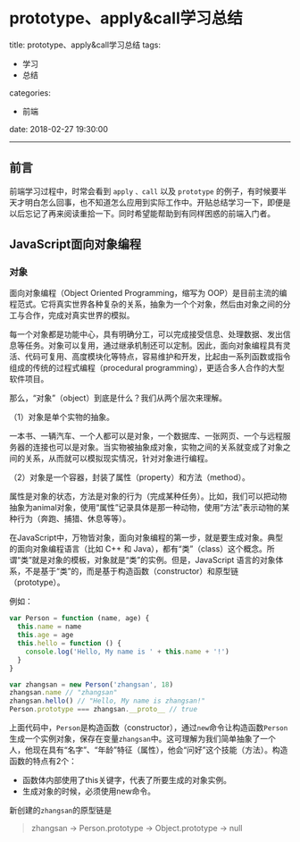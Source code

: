 # prototype、apply&call学习总结

title: prototype、apply&call学习总结
tags:

- 学习
- 总结

categories:

- 前端

date: 2018-02-27 19:30:00

---

## 前言

前端学习过程中，时常会看到 `apply` `、call` 以及 `prototype` 的例子，有时候要半天才明白怎么回事，也不知道怎么应用到实际工作中。开贴总结学习一下，即便是以后忘记了再来阅读重拾一下。同时希望能帮助到有同样困惑的前端入门者。

<!-- more -->

## JavaScript面向对象编程

### 对象

面向对象编程（Object Oriented Programming，缩写为 OOP）是目前主流的编程范式。它将真实世界各种复杂的关系，抽象为一个个对象，然后由对象之间的分工与合作，完成对真实世界的模拟。

每一个对象都是功能中心，具有明确分工，可以完成接受信息、处理数据、发出信息等任务。对象可以复用，通过继承机制还可以定制。因此，面向对象编程具有灵活、代码可复用、高度模块化等特点，容易维护和开发，比起由一系列函数或指令组成的传统的过程式编程（procedural programming），更适合多人合作的大型软件项目。

那么，“对象”（object）到底是什么？我们从两个层次来理解。

（1）对象是单个实物的抽象。

一本书、一辆汽车、一个人都可以是对象，一个数据库、一张网页、一个与远程服务器的连接也可以是对象。当实物被抽象成对象，实物之间的关系就变成了对象之间的关系，从而就可以模拟现实情况，针对对象进行编程。

（2）对象是一个容器，封装了属性（property）和方法（method）。

属性是对象的状态，方法是对象的行为（完成某种任务）。比如，我们可以把动物抽象为animal对象，使用“属性”记录具体是那一种动物，使用“方法”表示动物的某种行为（奔跑、捕猎、休息等等）。

在JavaScript中，万物皆对象，面向对象编程的第一步，就是要生成对象。典型的面向对象编程语言（比如 C++ 和 Java），都有“类”（class）这个概念。所谓“类”就是对象的模板，对象就是“类”的实例。但是，JavaScript 语言的对象体系，不是基于“类”的，而是基于构造函数（constructor）和原型链（prototype）。

例如：

``` JavaScript
var Person = function (name, age) {
  this.name = name
  this.age = age
  this.hello = function () {
    console.log('Hello, My name is ' + this.name + '!')
  }
}

var zhangsan = new Person('zhangsan', 18)
zhangsan.name // "zhangsan"
zhangsan.hello() // "Hello, My name is zhangsan!"
Person.prototype === zhangsan.__proto__ // true
```

上面代码中，`Person`是构造函数（constructor），通过`new`命令让构造函数`Person`生成一个实例对象，保存在变量`zhangsan`中。这可理解为我们简单抽象了一个人，他现在具有“名字”、“年龄”特征（属性），他会“问好”这个技能（方法）。构造函数的特点有2个：

- 函数体内部使用了this关键字，代表了所要生成的对象实例。
- 生成对象的时候，必须使用new命令。

新创建的`zhangsan`的原型链是
> zhangsan -> Person.prototype -> Object.prototype -> null

